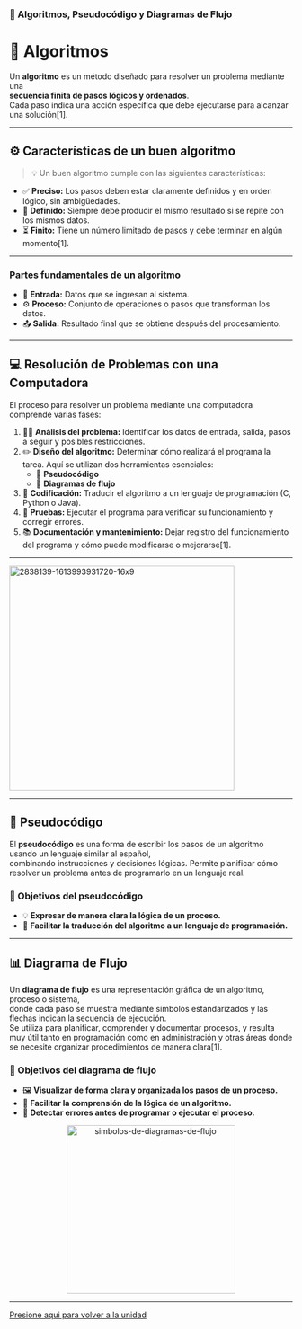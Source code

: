 ### 🔢 Algoritmos, Pseudocódigo y Diagramas de Flujo  
# 🧠 Algoritmos

Un **algoritmo** es un método diseñado para resolver un problema mediante una  
**secuencia finita de pasos lógicos y ordenados**.  
Cada paso indica una acción específica que debe ejecutarse para alcanzar una solución[1].

---

## ⚙️ Características de un buen algoritmo

> 💡 Un buen algoritmo cumple con las siguientes características:

- ✅ **Preciso:** Los pasos deben estar claramente definidos y en orden lógico, sin ambigüedades.  
- 🔁 **Definido:** Siempre debe producir el mismo resultado si se repite con los mismos datos.  
- ⏳ **Finito:** Tiene un número limitado de pasos y debe terminar en algún momento[1].

---

### Partes fundamentales de un algoritmo

- 🧩 **Entrada:** Datos que se ingresan al sistema.  
- ⚙️ **Proceso:** Conjunto de operaciones o pasos que transforman los datos.  
- 📤 **Salida:** Resultado final que se obtiene después del procesamiento.

---

## 💻 Resolución de Problemas con una Computadora

El proceso para resolver un problema mediante una computadora comprende varias fases:

1. 🕵️‍♀️ **Análisis del problema:** Identificar los datos de entrada, salida, pasos a seguir y posibles restricciones.  
2. ✏️ **Diseño del algoritmo:** Determinar cómo realizará el programa la tarea. Aquí se utilizan dos herramientas esenciales:  
   - 📜 **Pseudocódigo**  
   - 🔄 **Diagramas de flujo**  
3. 💬 **Codificación:** Traducir el algoritmo a un lenguaje de programación (C, Python o Java).  
4. 🧪 **Pruebas:** Ejecutar el programa para verificar su funcionamiento y corregir errores.  
5. 📚 **Documentación y mantenimiento:** Dejar registro del funcionamiento del programa y cómo puede modificarse o mejorarse[1].

---
<img src="https://github.com/user-attachments/assets/364e3864-4645-470b-92d3-e985558a042e" alt="2838139-1613993931720-16x9" width="400">

-------------

## 📝 Pseudocódigo

El **pseudocódigo** es una forma de escribir los pasos de un algoritmo usando un lenguaje similar al español,  
combinando instrucciones y decisiones lógicas. Permite planificar cómo resolver un problema antes de programarlo en un lenguaje real.

### 🎯 Objetivos del pseudocódigo

- 💡 **Expresar de manera clara la lógica de un proceso.**  
- 🔄 **Facilitar la traducción del algoritmo a un lenguaje de programación.**

---

## 📊 Diagrama de Flujo

Un **diagrama de flujo** es una representación gráfica de un algoritmo, proceso o sistema,  
donde cada paso se muestra mediante símbolos estandarizados y las flechas indican la secuencia de ejecución.  
Se utiliza para planificar, comprender y documentar procesos, y resulta muy útil tanto en programación como en administración y otras áreas donde se necesite organizar procedimientos de manera clara[1].

### 🎯 Objetivos del diagrama de flujo

- 🖼️ **Visualizar de forma clara y organizada los pasos de un proceso.**  
- 🔄 **Facilitar la comprensión de la lógica de un algoritmo.**  
- 🐞 **Detectar errores antes de programar o ejecutar el proceso.**

<p align="center">
  <img src="https://github.com/user-attachments/assets/c343656a-1ce9-4998-ab34-6b6d7dcc792e" 
       alt="simbolos-de-diagramas-de-flujo" 
       width="300">
</p>

---
[Presione aqui para volver a la unidad](Unidad1.md)
